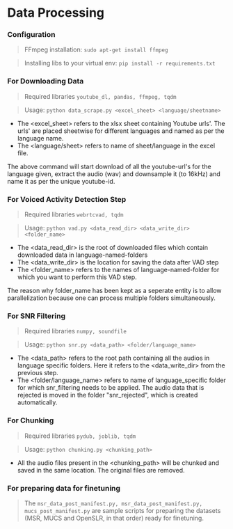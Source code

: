 # Data Processing
### Configuration
> FFmpeg installation: ```sudo apt-get install ffmpeg```

> Installing libs to your virtual env: ```pip install -r requirements.txt```
### For Downloading Data
> Required libraries ```youtube_dl, pandas, ffmpeg, tqdm```

> Usage: ```python data_scrape.py <excel_sheet> <language/sheetname>```

- The <excel_sheet> refers to the xlsx sheet containing Youtube urls'. The urls' are placed sheetwise for different languages and named as per the language name.
- The <language/sheet> refers to name of sheet/language in the excel file.

The above command will start download of all the youtube-url's for the language given, extract the audio (wav) and downsample it (to 16kHz) and name it as per the unique youtube-id.

### For Voiced Activity Detection Step

> Required libraries ```webrtcvad, tqdm```

> Usage: ```python vad.py <data_read_dir> <data_write_dir> <folder_name>```

- The <data_read_dir> is the root of downloaded files which contain downloaded data in language-named-folders
- The <data_write_dir> is the location for saving the data after VAD step
- The <folder_name> refers to the names of language-named-folder for which you want to perform this VAD step.

The reason why folder_name has been kept as a seperate entity is to allow parallelization because one can process multiple folders simultaneously.

### For SNR Filtering
> Required libraries ```numpy, soundfile```

> Usage: ```python snr.py <data_path> <folder/language_name>```

- The <data_path> refers to the root path containing all the audios in language specific folders. Here it refers to the <data_write_dir> from the previous step.
- The <folder/language_name> refers to name of language_specific folder for which snr_filtering needs to be applied. The audio data that is rejected is moved in the folder "snr_rejected", which is created automatically.

### For Chunking
> Required libraries ```pydub, joblib, tqdm```

> Usage: ```python chunking.py <chunking_path>```

- All the audio files present in the <chunking_path> will be chunked and saved in the same location. The original files are removed.

### For preparing data for finetuning
> The ```msr_data_post_manifest.py, msr_data_post_manifest.py, mucs_post_manifest.py``` are sample scripts for preparing the datasets (MSR, MUCS and OpenSLR, in that order) ready for finetuning. 

